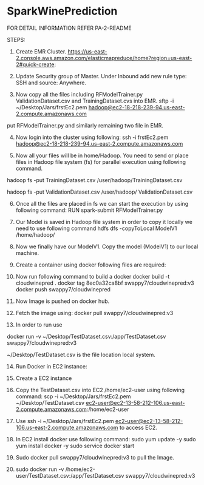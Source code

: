 # SparkWinePrediction
FOR DETAIL INFORMATION REFER PA-2-README

STEPS:

1.	Create EMR Cluster.
https://us-east-2.console.aws.amazon.com/elasticmapreduce/home?region=us-east-2#quick-create:

2.	Update Security group of Master.
Under Inbound add new rule type: SSH and source: Anywhere.

3.	Now copy all the files including RFModelTrainer.py ValidationDataset.csv and TrainingDataset.cvs into EMR.
sftp -i ~/Desktop/Jars/frstEc2.pem hadoop@ec2-18-218-239-94.us-east-2.compute.amazonaws.com

put RFModelTrainer.py and similarly remaining two file in EMR.

4.	Now login into the cluster using following:
ssh -i frstEc2.pem hadoop@ec2-18-218-239-94.us-east-2.compute.amazonaws.com

5.	Now all your files will be in home/Hadoop.
You need to send or place files in Hadoop file system (fs) for parallel execution using following command.

hadoop fs -put TrainingDataset.csv /user/hadoop/TrainingDataset.csv

hadoop fs -put ValidationDataset.csv
/user/hadoop/ ValidationDataset.csv

6.	Once all the files are placed in fs we can start the execution by using following command:
RUN spark-submit RFModelTrainer.py

7.	Our Model is saved in Hadoop file system in order to copy it locally we need to use following command
hdfs dfs -copyToLocal ModelV1 /home/hadoop/

8.	Now we finally have our ModelV1. Copy the model (ModelV1) to our local machine.

9.	Create a container using docker following files are required:

10.	Now run following command to build a docker
docker build -t cloudwinepred .
docker tag 8ec0a32ca8bf swappy7/cloudwinepred:v3
docker push swappy7/cloudwinepred

11.	Now Image is pushed on docker hub.

12.	Fetch the image using:
docker pull swappy7/cloudwinepred:v3

13.	In order to run use 

docker run -v ~/Desktop/TestDataset.csv:/app/TestDataset.csv swappy7/cloudwinepred:v3

~/Desktop/TestDataset.csv is the file location local system.

14.	Run Docker in EC2 instance:
  1.	Create a EC2 instance 

  2.	Copy the TestDataset.csv into EC2 /home/ec2-user using following command:
  scp -i ~/Desktop/Jars/frstEc2.pem ~/Desktop/TestDataset.csv ec2-user@ec2-13-58-212-106.us-east-2.compute.amazonaws.com:/home/ec2-user

  3.	Use ssh -i ~/Desktop/Jars/frstEc2.pem ec2-user@ec2-13-58-212-106.us-east-2.compute.amazonaws.com to access EC2.

  4.	In EC2 install docker use following command:
  sudo yum update -y
  sudo yum install docker -y
  sudo service docker start

  5.	Sudo docker pull swappy7/cloudwinepred:v3 to pull the Image.

  6.	sudo docker run -v /home/ec2-user/TestDataset.csv:/app/TestDataset.csv swappy7/cloudwinepred:v3
